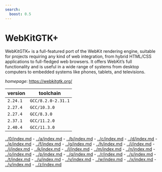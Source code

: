 ```yaml
---
search:
  boost: 0.5
---
```

# WebKitGTK+

WebKitGTK+ is a full-featured port of the WebKit rendering engine, suitable for projects requiring any kind of web integration, from hybrid HTML/CSS applications to full-fledged web browsers. It offers WebKit’s full functionality and is useful in a wide range of systems from desktop computers to embedded systems like phones, tablets, and televisions.

*homepage*: <https://webkitgtk.org/>

version | toolchain
--------|----------
``2.24.1`` | ``GCC/8.2.0-2.31.1``
``2.27.4`` | ``GCC/10.3.0``
``2.27.4`` | ``GCC/8.3.0``
``2.37.1`` | ``GCC/11.2.0``
``2.40.4`` | ``GCC/11.3.0``

[../0/index.md](0) - [../a/index.md](a) - [../b/index.md](b) - [../c/index.md](c) - [../d/index.md](d) - [../e/index.md](e) - [../f/index.md](f) - [../g/index.md](g) - [../h/index.md](h) - [../i/index.md](i) - [../j/index.md](j) - [../k/index.md](k) - [../l/index.md](l) - [../m/index.md](m) - [../n/index.md](n) - [../o/index.md](o) - [../p/index.md](p) - [../q/index.md](q) - [../r/index.md](r) - [../s/index.md](s) - [../t/index.md](t) - [../u/index.md](u) - [../v/index.md](v) - [../w/index.md](w) - [../x/index.md](x) - [../y/index.md](y) - [../z/index.md](z)

